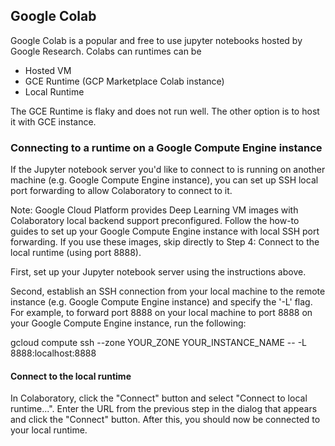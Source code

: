 ## Google Colab

Google Colab is a popular and free to use jupyter notebooks hosted by Google Research. Colabs can runtimes can be
- Hosted VM
- GCE Runtime (GCP Marketplace Colab instance)
- Local Runtime

The GCE Runtime is flaky and does not run well. The other option is to host it with GCE instance.


### Connecting to a runtime on a Google Compute Engine instance

If the Jupyter notebook server you'd like to connect to is running on another machine (e.g. Google Compute Engine instance), you can set up SSH local port forwarding to allow Colaboratory to connect to it.

Note: Google Cloud Platform provides Deep Learning VM images with Colaboratory local backend support preconfigured. Follow the how-to guides to set up your Google Compute Engine instance with local SSH port forwarding. If you use these images, skip directly to Step 4: Connect to the local runtime (using port 8888).

First, set up your Jupyter notebook server using the instructions above.

Second, establish an SSH connection from your local machine to the remote instance (e.g. Google Compute Engine instance) and specify the '-L' flag. For example, to forward port 8888 on your local machine to port 8888 on your Google Compute Engine instance, run the following:

gcloud compute ssh --zone YOUR_ZONE YOUR_INSTANCE_NAME -- -L 8888:localhost:8888
    
#### Connect to the local runtime
In Colaboratory, click the "Connect" button and select "Connect to local runtime...". Enter the URL from the previous step in the dialog that appears and click the "Connect" button. After this, you should now be connected to your local runtime.

